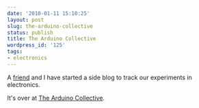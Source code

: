 ```yaml
---
date: '2010-01-11 15:10:25'
layout: post
slug: the-arduino-collective
status: publish
title: The Arduino Collective
wordpress_id: '125'
tags:
- electronics
---
```


A <a href="http://serialized.net/">friend</a> and I have started a side blog to track our experiments in electronics.

It's over at <a href="http://arduinocollective.com/">The Arduino Collective</a>.